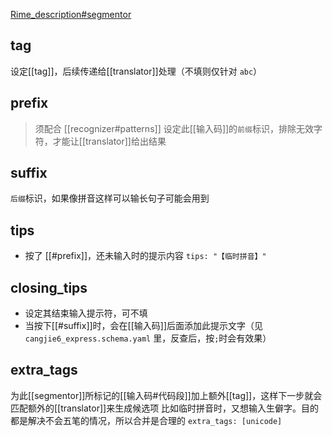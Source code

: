 [Rime_description#segmentor](https://github.com/LEOYoon-Tsaw/Rime_collections/blob/master/Rime_description.md#二segmentors)

## tag
设定[[tag]]，后续传递给[[translator]]处理（不填则仅针对 `abc`）

## prefix
> 须配合 [[recognizer#patterns]]
设定此[[输入码]]的`前缀`标识，排除无效字符，才能让[[translator]]给出结果
## suffix
`后缀`标识，如果像拼音这样可以输长句子可能会用到

## tips
- 按了 [[#prefix]]，还未输入时的提示内容
`tips: "【临时拼音】"`

## closing_tips
- 设定其结束输入提示符，可不填
- 当按下[[#suffix]]时，会在[[输入码]]后面添加此提示文字（见 `cangjie6_express.schema.yaml` 里，反查后，按`;`时会有效果）

## extra_tags
为此[[segmentor]]所标记的[[输入码#代码段]]加上额外[[tag]]，这样下一步就会匹配额外的[[translator]]来生成候选项
比如临时拼音时，又想输入生僻字。目的都是解决不会五笔的情况，所以合并是合理的
`extra_tags: [unicode]`